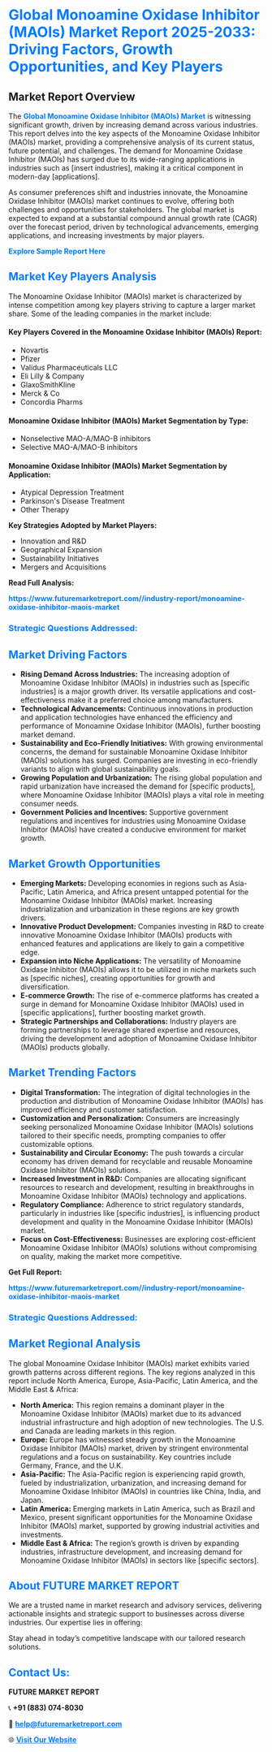 <h1 style="color: #007BFF;">Global Monoamine Oxidase Inhibitor (MAOIs) Market Report 2025-2033: Driving Factors, Growth Opportunities, and Key Players</h1>

<section id="overview">
<h2>Market Report Overview</h2>
<p>The <a href="https://www.futuremarketreport.com//industry-report/monoamine-oxidase-inhibitor-maois-market" style="color: #007BFF; text-decoration: none;"><strong>Global Monoamine Oxidase Inhibitor (MAOIs) Market</strong></a> is witnessing significant growth, driven by increasing demand across various industries. This report delves into the key aspects of the Monoamine Oxidase Inhibitor (MAOIs) market, providing a comprehensive analysis of its current status, future potential, and challenges. The demand for Monoamine Oxidase Inhibitor (MAOIs) has surged due to its wide-ranging applications in industries such as [insert industries], making it a critical component in modern-day [applications].</p>
<p>As consumer preferences shift and industries innovate, the Monoamine Oxidase Inhibitor (MAOIs) market continues to evolve, offering both challenges and opportunities for stakeholders. The global market is expected to expand at a substantial compound annual growth rate (CAGR) over the forecast period, driven by technological advancements, emerging applications, and increasing investments by major players.</p>
</section>

<section id="overview">
<p><a href="https://www.futuremarketreport.com//request-sample/reportId=52000" style="color: #007BFF; text-decoration: none;"><strong>Explore Sample Report Here</strong></a></p>
</section>

<section id="key-players">
<h2 style="color: #007BFF;">Market Key Players Analysis</h2>
<p>The Monoamine Oxidase Inhibitor (MAOIs) market is characterized by intense competition among key players striving to capture a larger market share. Some of the leading companies in the market include:</p>
<h4>Key Players Covered in the Monoamine Oxidase Inhibitor (MAOIs) Report:</h4>
<ul><li>Novartis</li><li>Pfizer</li><li>Validus Pharmaceuticals LLC</li><li>Eli Lilly &amp; Company</li><li>GlaxoSmithKline</li><li>Merck &amp; Co</li><li>Concordia Pharms</li></ul>
<h4>Monoamine Oxidase Inhibitor (MAOIs) Market Segmentation by Type:</h4>
<ul><li>Nonselective MAO-A/MAO-B inhibitors</li><li>Selective MAO-A/MAO-B inhibitors</li></ul>

<h4>Monoamine Oxidase Inhibitor (MAOIs) Market Segmentation by Application:</h4>
<ul><li>Atypical Depression Treatment</li><li>Parkinson&#039;s Disease Treatment</li><li>Other Therapy</li></ul>
<p><strong>Key Strategies Adopted by Market Players:</strong></p>
<ul>
<li>Innovation and R&D</li>
<li>Geographical Expansion</li>
<li>Sustainability Initiatives</li>
<li>Mergers and Acquisitions</li>
</ul>
</section>

<section>
<p><strong>Read Full Analysis: </strong></p><a href="https://www.futuremarketreport.com//industry-report/monoamine-oxidase-inhibitor-maois-market" style="color: #007BFF; text-decoration: none;"><strong>https://www.futuremarketreport.com//industry-report/monoamine-oxidase-inhibitor-maois-market</strong></a>
<h3 style="color: #007BFF;">Strategic Questions Addressed:</h3>
</section>

<section id="driving-factors">
<h2 style="color: #007BFF;">Market Driving Factors</h2>
<ul>
<li><strong>Rising Demand Across Industries:</strong> The increasing adoption of Monoamine Oxidase Inhibitor (MAOIs) in industries such as [specific industries] is a major growth driver. Its versatile applications and cost-effectiveness make it a preferred choice among manufacturers.</li>
<li><strong>Technological Advancements:</strong> Continuous innovations in production and application technologies have enhanced the efficiency and performance of Monoamine Oxidase Inhibitor (MAOIs), further boosting market demand.</li>
<li><strong>Sustainability and Eco-Friendly Initiatives:</strong> With growing environmental concerns, the demand for sustainable Monoamine Oxidase Inhibitor (MAOIs) solutions has surged. Companies are investing in eco-friendly variants to align with global sustainability goals.</li>
<li><strong>Growing Population and Urbanization:</strong> The rising global population and rapid urbanization have increased the demand for [specific products], where Monoamine Oxidase Inhibitor (MAOIs) plays a vital role in meeting consumer needs.</li>
<li><strong>Government Policies and Incentives:</strong> Supportive government regulations and incentives for industries using Monoamine Oxidase Inhibitor (MAOIs) have created a conducive environment for market growth.</li>
</ul>
</section>

<section id="growth-opportunities">
<h2 style="color: #007BFF;">Market Growth Opportunities</h2>
<ul>
<li><strong>Emerging Markets:</strong> Developing economies in regions such as Asia-Pacific, Latin America, and Africa present untapped potential for the Monoamine Oxidase Inhibitor (MAOIs) market. Increasing industrialization and urbanization in these regions are key growth drivers.</li>
<li><strong>Innovative Product Development:</strong> Companies investing in R&D to create innovative Monoamine Oxidase Inhibitor (MAOIs) products with enhanced features and applications are likely to gain a competitive edge.</li>
<li><strong>Expansion into Niche Applications:</strong> The versatility of Monoamine Oxidase Inhibitor (MAOIs) allows it to be utilized in niche markets such as [specific niches], creating opportunities for growth and diversification.</li>
<li><strong>E-commerce Growth:</strong> The rise of e-commerce platforms has created a surge in demand for Monoamine Oxidase Inhibitor (MAOIs) used in [specific applications], further boosting market growth.</li>
<li><strong>Strategic Partnerships and Collaborations:</strong> Industry players are forming partnerships to leverage shared expertise and resources, driving the development and adoption of Monoamine Oxidase Inhibitor (MAOIs) products globally.</li>
</ul>
</section>

<section id="trending-factors">
<h2 style="color: #007BFF;">Market Trending Factors</h2>
<ul>
<li><strong>Digital Transformation:</strong> The integration of digital technologies in the production and distribution of Monoamine Oxidase Inhibitor (MAOIs) has improved efficiency and customer satisfaction.</li>
<li><strong>Customization and Personalization:</strong> Consumers are increasingly seeking personalized Monoamine Oxidase Inhibitor (MAOIs) solutions tailored to their specific needs, prompting companies to offer customizable options.</li>
<li><strong>Sustainability and Circular Economy:</strong> The push towards a circular economy has driven demand for recyclable and reusable Monoamine Oxidase Inhibitor (MAOIs) solutions.</li>
<li><strong>Increased Investment in R&D:</strong> Companies are allocating significant resources to research and development, resulting in breakthroughs in Monoamine Oxidase Inhibitor (MAOIs) technology and applications.</li>
<li><strong>Regulatory Compliance:</strong> Adherence to strict regulatory standards, particularly in industries like [specific industries], is influencing product development and quality in the Monoamine Oxidase Inhibitor (MAOIs) market.</li>
<li><strong>Focus on Cost-Effectiveness:</strong> Businesses are exploring cost-efficient Monoamine Oxidase Inhibitor (MAOIs) solutions without compromising on quality, making the market more competitive.</li>
</ul>
</section>

<section>
<p><strong>Get Full Report: </strong></p><a href="https://www.futuremarketreport.com//industry-report/monoamine-oxidase-inhibitor-maois-market" style="color: #007BFF; text-decoration: none;"><strong>https://www.futuremarketreport.com//industry-report/monoamine-oxidase-inhibitor-maois-market</strong></a>
<h3 style="color: #007BFF;">Strategic Questions Addressed:</h3>
</section>


<section id="regional-analysis">
<h2 style="color: #007BFF;">Market Regional Analysis</h2>
<p>The global Monoamine Oxidase Inhibitor (MAOIs) market exhibits varied growth patterns across different regions. The key regions analyzed in this report include North America, Europe, Asia-Pacific, Latin America, and the Middle East & Africa:</p>
<ul>
<li><strong>North America:</strong> This region remains a dominant player in the Monoamine Oxidase Inhibitor (MAOIs) market due to its advanced industrial infrastructure and high adoption of new technologies. The U.S. and Canada are leading markets in this region.</li>
<li><strong>Europe:</strong> Europe has witnessed steady growth in the Monoamine Oxidase Inhibitor (MAOIs) market, driven by stringent environmental regulations and a focus on sustainability. Key countries include Germany, France, and the U.K.</li>
<li><strong>Asia-Pacific:</strong> The Asia-Pacific region is experiencing rapid growth, fueled by industrialization, urbanization, and increasing demand for Monoamine Oxidase Inhibitor (MAOIs) in countries like China, India, and Japan.</li>
<li><strong>Latin America:</strong> Emerging markets in Latin America, such as Brazil and Mexico, present significant opportunities for the Monoamine Oxidase Inhibitor (MAOIs) market, supported by growing industrial activities and investments.</li>
<li><strong>Middle East & Africa:</strong> The region’s growth is driven by expanding industries, infrastructure development, and increasing demand for Monoamine Oxidase Inhibitor (MAOIs) in sectors like [specific sectors].</li>
</ul>
</section>

<footer>
<h2 style="color: #007BFF;">About FUTURE MARKET REPORT</h2>
<p>We are a trusted name in market research and advisory services, delivering actionable insights and strategic support to businesses across diverse industries. Our expertise lies in offering:</p>

<p>Stay ahead in today’s competitive landscape with our tailored research solutions.</p>

<h2 style="color: #007BFF;">Contact Us:</h2>
<p><strong>FUTURE MARKET REPORT</strong></p>
<p>📞 <strong>+91 (883) 074-8030</strong></p>
<p>📧 <strong><a href="mailto:help@futuremarketreport.com" style="color: #007BFF;">help@futuremarketreport.com</a></strong></p>
<p>🌐 <strong><a href="https://www.futuremarketreport.com/" style="color: #007BFF;">Visit Our Website</a></strong></p>
</footer>